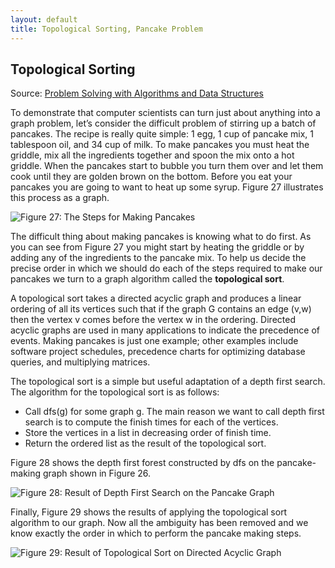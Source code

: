 ```yaml
---
layout: default
title: Topological Sorting, Pancake Problem
---
```


## Topological Sorting

Source: [Problem Solving with Algorithms and Data Structures](http://interactivepython.org/courselib/static/pythonds/Graphs/graphdfs.html#topological-sorting)


To demonstrate that computer scientists can turn just about anything into a graph problem, let’s consider the difficult problem of stirring up a batch of pancakes. The recipe is really quite simple: 1 egg, 1 cup of pancake mix, 1 tablespoon oil, and 34 cup of milk. To make pancakes you must heat the griddle, mix all the ingredients together and spoon the mix onto a hot griddle. When the pancakes start to bubble you turn them over and let them cook until they are golden brown on the bottom. Before you eat your pancakes you are going to want to heat up some syrup. Figure 27 illustrates this process as a graph.

![Figure 27: The Steps for Making Pancakes](https://hillscottc.github.io/img/PSADS_27.png)


The difficult thing about making pancakes is knowing what to do first. As you can see from Figure 27 you might start by heating the griddle or by adding any of the ingredients to the pancake mix. To help us decide the precise order in which we should do each of the steps required to make our pancakes we turn to a graph algorithm called the **topological sort**.

A topological sort takes a directed acyclic graph and produces a linear ordering of all its vertices such that if the graph G contains an edge (v,w) then the vertex v comes before the vertex w in the ordering. Directed acyclic graphs are used in many applications to indicate the precedence of events. Making pancakes is just one example; other examples include software project schedules, precedence charts for optimizing database queries, and multiplying matrices.

The topological sort is a simple but useful adaptation of a depth first search. The algorithm for the topological sort is as follows:

- Call dfs(g) for some graph g. The main reason we want to call depth first search is to compute the finish times for each of the vertices.
- Store the vertices in a list in decreasing order of finish time.
- Return the ordered list as the result of the topological sort.


Figure 28 shows the depth first forest constructed by dfs on the pancake-making graph shown in Figure 26.


![Figure 28: Result of Depth First Search on the Pancake Graph](https://hillscottc.github.io/img/PSADS_28.png)

Finally, Figure 29 shows the results of applying the topological sort algorithm to our graph. Now all the ambiguity has been removed and we know exactly the order in which to perform the pancake making steps.

![Figure 29: Result of Topological Sort on Directed Acyclic Graph](https://hillscottc.github.io/img/PSADS_29.png)


